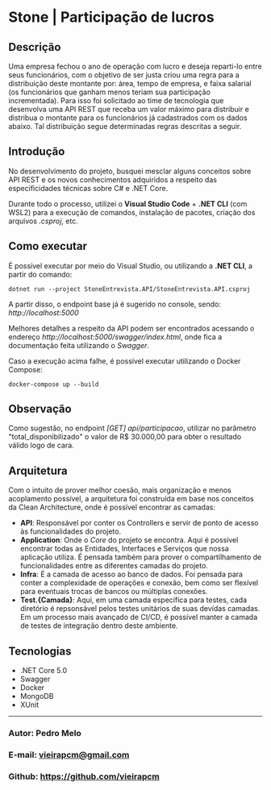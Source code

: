 # Stone | Participação de lucros

## Descrição
Uma empresa fechou o ano de operação com lucro e deseja reparti-lo entre seus funcionários, com o objetivo
de ser justa criou uma regra para a distribuição deste montante por: área, tempo de empresa, e faixa salarial
(os funcionários que ganham menos teriam sua participação incrementada). Para isso foi solicitado ao time de
tecnologia que desenvolva uma API REST que receba um valor máximo para distribuir e distribua o montante
para os funcionários já cadastrados com os dados abaixo. Tal distribuição segue determinadas regras descritas
a seguir.


## Introdução
No desenvolvimento do projeto, busquei mesclar alguns conceitos sobre API REST e os novos conhecimentos adquiridos a respeito das especificidades técnicas sobre C# e .NET Core.

Durante todo o processo, utilizei o **Visual Studio Code** + **.NET CLI** (com WSL2) para a execução de comandos, instalação de pacotes, criação dos arquivos *.csproj*, etc.

## Como executar
É possível executar por meio do Visual Studio, ou utilizando a **.NET CLI**, a partir do comando:

    dotnet run --project StoneEntrevista.API/StoneEntrevista.API.csproj

A partir disso, o endpoint base já é sugerido no console, sendo: *http://localhost:5000*

Melhores detalhes a respeito da API podem ser encontrados acessando o endereço *http://localhost:5000/swagger/index.html*, onde fica a documentação feita utilizando o *Swagger*.

Caso a execução acima falhe, é possível executar utilizando o Docker Compose:

    docker-compose up --build

## Observação
Como sugestão, no endpoint *[GET] api/participacao*, utilizar no parâmetro "total_disponibilizado" o valor de R$ 30.000,00 para obter o resultado válido logo de cara.

## Arquitetura
Com o intuito de prover melhor coesão, mais organização e menos acoplamento possível, a arquitetura foi construída em base nos conceitos da Clean Architecture, onde é possível encontrar as camadas:

- **API**: Responsável por conter os Controllers e servir de ponto de acesso às funcionalidades do projeto.
- **Application**: Onde o *Core* do projeto se encontra. Aqui é possível encontrar todas as Entidades, Interfaces e Serviços que nossa aplicação utiliza. É pensada também para prover o compartilhamento de funcionalidades entre as diferentes camadas do projeto.
- **Infra**: É a camada de acesso ao banco de dados. Foi pensada para conter a complexidade de operações e conexão, bem como ser flexível para eventuais trocas de bancos ou múltiplas conexões.
- **Test.{Camada}**: Aqui, em uma camada específica para testes, cada diretório é repsonsável pelos testes unitários de suas devídas camadas. Em um processo mais avançado de CI/CD, é possível manter a camada de testes de integração dentro deste ambiente.

## Tecnologias
- .NET Core 5.0
- Swagger
- Docker
- MongoDB
- XUnit

<HR>

### Autor: Pedro Melo
### E-mail: vieirapcm@gmail.com
### Github: https://github.com/vieirapcm